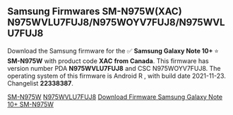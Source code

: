 <h2>Samsung Firmwares SM-N975W(XAC) N975WVLU7FUJ8/N975WOYV7FUJ8/N975WVLU7FUJ8</h2>
Download the Samsung firmware for the ✅ <strong>Samsung Galaxy Note 10+ </strong> ⭐ <strong>SM-N975W</strong> with product code <strong>XAC</strong> <strong> from Canada</strong>. This firmware has version number PDA <strong>N975WVLU7FUJ8</strong> and CSC N975WOYV7FUJ8. The operating system of this firmware is Android R , with build date 2021-11-23. Changelist <strong>22338387</strong>.


[SM-N975W](https://samfirm.shop/samsung/model/SM-N975W)
[N975WVLU7FUJ8](https://samfirm.shop/samsung/pda/N975WVLU7FUJ8)
[Download Firmware Samsung Galaxy Note 10+ SM-N975W](https://samfirm.shop/samsung/firmware/476219)
